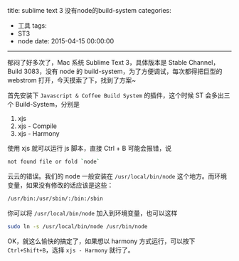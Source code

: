 title: sublime text 3 没有node的build-system
categories:
  - 工具
tags:
  - ST3
  - node
date: 2015-04-15 00:00:00
---


郁闷了好多次了，Mac 系统 Sublime Text 3，具体版本是 Stable Channel，Build 3083，没有 node 的 build-system，为了方便调试，每次都得把巨型的 webstrom 打开，今天摸索了下，找到了方案~

首先安装下 `Javascript & Coffee Build System` 的插件，这个时候 ST 会多出三个 Build-System，分别是

1. xjs
2. xjs - Compile
3. xjs - Harmony

使用 xjs 就可以运行 js 脚本，直接 Ctrl + B 可能会报错，说 

```bash
not found file or fold `node`
```

云云的错误。我们的 node 一般安装在 `/usr/local/bin/node` 这个地方。而环境变量，如果没有修改的话应该是这些：

```bash
/usr/bin:/usr/sbin/:/bin:/sbin
```

你可以将 `/usr/local/bin/node` 加入到环境变量，也可以这样

```bash
sudo ln -s /usr/local/bin/node /usr/bin/node
```

OK，就这么愉快的搞定了，如果想以 harmony 方式运行，可以按下 `Ctrl+Shift+B`，选择 `xjs - Harmony` 就行了。
